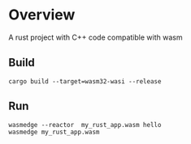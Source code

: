 # Overview

A rust project with C++ code compatible with wasm


## Build

```
cargo build --target=wasm32-wasi --release
```

## Run 

```
wasmedge --reactor  my_rust_app.wasm hello
wasmedge my_rust_app.wasm
```

